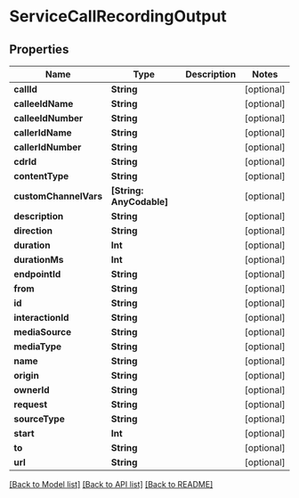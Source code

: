 # ServiceCallRecordingOutput

## Properties
Name | Type | Description | Notes
------------ | ------------- | ------------- | -------------
**callId** | **String** |  | [optional] 
**calleeIdName** | **String** |  | [optional] 
**calleeIdNumber** | **String** |  | [optional] 
**callerIdName** | **String** |  | [optional] 
**callerIdNumber** | **String** |  | [optional] 
**cdrId** | **String** |  | [optional] 
**contentType** | **String** |  | [optional] 
**customChannelVars** | **[String: AnyCodable]** |  | [optional] 
**description** | **String** |  | [optional] 
**direction** | **String** |  | [optional] 
**duration** | **Int** |  | [optional] 
**durationMs** | **Int** |  | [optional] 
**endpointId** | **String** |  | [optional] 
**from** | **String** |  | [optional] 
**id** | **String** |  | [optional] 
**interactionId** | **String** |  | [optional] 
**mediaSource** | **String** |  | [optional] 
**mediaType** | **String** |  | [optional] 
**name** | **String** |  | [optional] 
**origin** | **String** |  | [optional] 
**ownerId** | **String** |  | [optional] 
**request** | **String** |  | [optional] 
**sourceType** | **String** |  | [optional] 
**start** | **Int** |  | [optional] 
**to** | **String** |  | [optional] 
**url** | **String** |  | [optional] 

[[Back to Model list]](../README.md#documentation-for-models) [[Back to API list]](../README.md#documentation-for-api-endpoints) [[Back to README]](../README.md)


